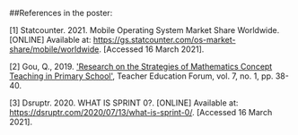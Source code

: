 ##References in the poster:

[1] Statcounter. 2021. Mobile Operating System Market Share Worldwide. [ONLINE] Available at: https://gs.statcounter.com/os-market-share/mobile/worldwide. [Accessed 16 March 2021].

[2] Gou, Q., 2019. ['Research on the Strategies of Mathematics Concept Teaching in Primary School'](http://gb.oversea.cnki.net/KCMS/detail/detail.aspx?filename=XZXA201907002012&dbcode=CPFD&dbname=CPFDTEMP), Teacher Education Forum, vol. 7, no. 1, pp. 38-40. 

[3] Dsruptr. 2020. WHAT IS SPRINT 0?. [ONLINE] Available at: https://dsruptr.com/2020/07/13/what-is-sprint-0/. [Accessed 16 March 2021].

